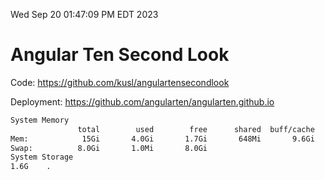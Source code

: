 Wed Sep 20 01:47:09 PM EDT 2023

# Angular Ten Second Look

Code: https://github.com/kusl/angulartensecondlook

Deployment: https://github.com/angularten/angularten.github.io

```bash
System Memory
               total        used        free      shared  buff/cache   available
Mem:            15Gi       4.0Gi       1.7Gi       648Mi       9.6Gi        10Gi
Swap:          8.0Gi       1.0Mi       8.0Gi
System Storage
1.6G	.
```
